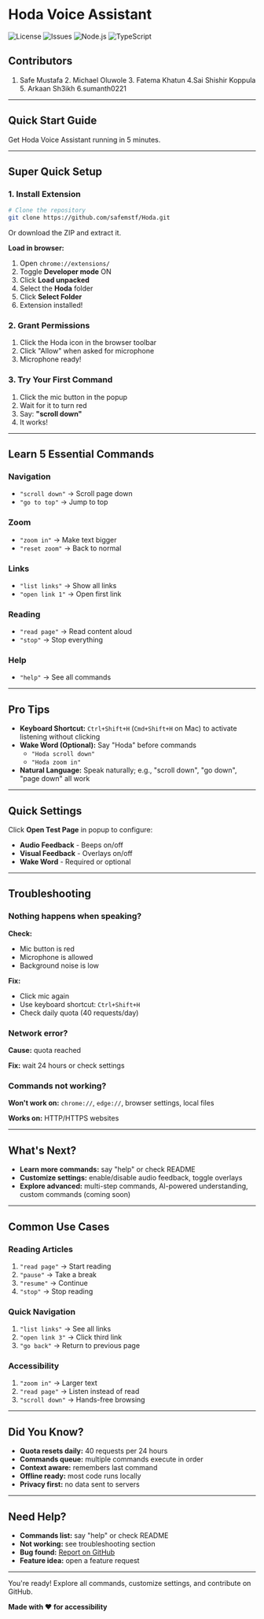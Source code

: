 # Hoda Voice Assistant

![License](https://img.shields.io/badge/License-Proprietary-red?style=for-the-badge)
![Issues](https://img.shields.io/github/issues/safemstf/Hoda?style=for-the-badge)
![Node.js](https://img.shields.io/badge/Node-18.x-green?style=for-the-badge)
![TypeScript](https://img.shields.io/badge/TypeScript-4.x-blue?style=for-the-badge)


## Contributors
1. Safe Mustafa   2. Michael Oluwole    3. Fatema Khatun                       4.Sai Shishir Koppula       5. Arkaan Sh3ikh 6.sumanth0221
   
---

## Quick Start Guide

Get Hoda Voice Assistant running in 5 minutes.

---

## Super Quick Setup

### 1. Install Extension

```bash
# Clone the repository
git clone https://github.com/safemstf/Hoda.git
```

Or download the ZIP and extract it.

**Load in browser:**

1. Open `chrome://extensions/`
2. Toggle **Developer mode** ON
3. Click **Load unpacked**
4. Select the **Hoda** folder
5. Click **Select Folder**
6. Extension installed!

### 2. Grant Permissions

1. Click the Hoda icon in the browser toolbar
2. Click "Allow" when asked for microphone
3. Microphone ready!

### 3. Try Your First Command

1. Click the mic button in the popup
2. Wait for it to turn red
3. Say: **"scroll down"**
4. It works!

---

## Learn 5 Essential Commands

### Navigation
- `"scroll down"` → Scroll page down
- `"go to top"` → Jump to top

### Zoom
- `"zoom in"` → Make text bigger
- `"reset zoom"` → Back to normal

### Links
- `"list links"` → Show all links
- `"open link 1"` → Open first link

### Reading
- `"read page"` → Read content aloud
- `"stop"` → Stop everything

### Help
- `"help"` → See all commands

---

## Pro Tips

- **Keyboard Shortcut:** `Ctrl+Shift+H` (`Cmd+Shift+H` on Mac) to activate listening without clicking
- **Wake Word (Optional):** Say "Hoda" before commands
  - `"Hoda scroll down"`
  - `"Hoda zoom in"`
- **Natural Language:** Speak naturally; e.g., "scroll down", "go down", "page down" all work

---

## Quick Settings

Click **Open Test Page** in popup to configure:

- **Audio Feedback** - Beeps on/off
- **Visual Feedback** - Overlays on/off
- **Wake Word** - Required or optional

---

## Troubleshooting

### Nothing happens when speaking?

**Check:**
- Mic button is red
- Microphone is allowed
- Background noise is low

**Fix:**
- Click mic again
- Use keyboard shortcut: `Ctrl+Shift+H`
- Check daily quota (40 requests/day)

### Network error?

**Cause:** quota reached

**Fix:** wait 24 hours or check settings

### Commands not working?

**Won't work on:** `chrome://`, `edge://`, browser settings, local files

**Works on:** HTTP/HTTPS websites

---

## What's Next?

- **Learn more commands:** say "help" or check README
- **Customize settings:** enable/disable audio feedback, toggle overlays
- **Explore advanced:** multi-step commands, AI-powered understanding, custom commands (coming soon)

---

## Common Use Cases

### Reading Articles
1. `"read page"` → Start reading
2. `"pause"` → Take a break
3. `"resume"` → Continue
4. `"stop"` → Stop reading

### Quick Navigation
1. `"list links"` → See all links
2. `"open link 3"` → Click third link
3. `"go back"` → Return to previous page

### Accessibility
1. `"zoom in"` → Larger text
2. `"read page"` → Listen instead of read
3. `"scroll down"` → Hands-free browsing

---

## Did You Know?

- **Quota resets daily:** 40 requests per 24 hours
- **Commands queue:** multiple commands execute in order
- **Context aware:** remembers last command
- **Offline ready:** most code runs locally
- **Privacy first:** no data sent to servers

---

## Need Help?

- **Commands list:** say "help" or check README
- **Not working:** see troubleshooting section
- **Bug found:** [Report on GitHub](https://github.com/safemstf/Hoda/issues)
- **Feature idea:** open a feature request

---

You're ready! Explore all commands, customize settings, and contribute on GitHub.

**Made with ❤️ for accessibility**
